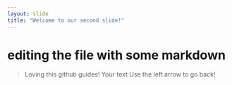 ```yaml
---
layout: slide
title: "Welcome to our second slide!"
---
```

# editing the file with some markdown
> Loving this github guides!
Your text
Use the left arrow to go back!
